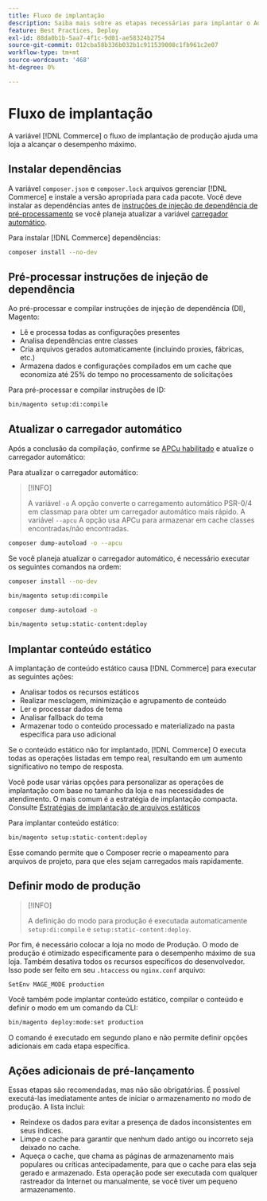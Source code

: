 ```yaml
---
title: Fluxo de implantação
description: Saiba mais sobre as etapas necessárias para implantar o Adobe Commerce ou o Magento Open Source em um ambiente de produção.
feature: Best Practices, Deploy
exl-id: 88da0b1b-5aa7-4f1c-9d01-ae58324b2754
source-git-commit: 012cba58b336b032b1c911539008c1fb961c2e07
workflow-type: tm+mt
source-wordcount: '468'
ht-degree: 0%

---
```


# Fluxo de implantação

A variável [!DNL Commerce] o fluxo de implantação de produção ajuda uma loja a alcançar o desempenho máximo.

## Instalar dependências

A variável `composer.json` e `composer.lock` arquivos gerenciar [!DNL Commerce] e instale a versão apropriada para cada pacote. Você deve instalar as dependências antes de [instruções de injeção de dependência de pré-processamento](#preprocess-dependency-injection-instructions) se você planeja atualizar a variável [carregador automático](#update-the-autoloader).

Para instalar [!DNL Commerce] dependências:

```bash
composer install --no-dev
```

## Pré-processar instruções de injeção de dependência

Ao pré-processar e compilar instruções de injeção de dependência (DI), Magento:

* Lê e processa todas as configurações presentes
* Analisa dependências entre classes
* Cria arquivos gerados automaticamente (incluindo proxies, fábricas, etc.)
* Armazena dados e configurações compilados em um cache que economiza até 25% do tempo no processamento de solicitações

Para pré-processar e compilar instruções de ID:

```bash
bin/magento setup:di:compile
```

## Atualizar o carregador automático

Após a conclusão da compilação, confirme se [APCu habilitado](../performance/software.md#php-settings) e atualize o carregador automático:

Para atualizar o carregador automático:

>[!INFO]
>
>A variável `-o` A opção converte o carregamento automático PSR-0/4 em classmap para obter um carregador automático mais rápido. A variável `--apcu` A opção usa APCu para armazenar em cache classes encontradas/não encontradas.

```bash
composer dump-autoload -o --apcu
```

Se você planeja atualizar o carregador automático, é necessário executar os seguintes comandos na ordem:

```bash
composer install --no-dev
```

```bash
bin/magento setup:di:compile
```

```bash
composer dump-autoload -o
```

```bash
bin/magento setup:static-content:deploy
```

## Implantar conteúdo estático

A implantação de conteúdo estático causa [!DNL Commerce] para executar as seguintes ações:

* Analisar todos os recursos estáticos
* Realizar mesclagem, minimização e agrupamento de conteúdo
* Ler e processar dados de tema
* Analisar fallback do tema
* Armazenar todo o conteúdo processado e materializado na pasta específica para uso adicional

Se o conteúdo estático não for implantado, [!DNL Commerce] O executa todas as operações listadas em tempo real, resultando em um aumento significativo no tempo de resposta.

Você pode usar várias opções para personalizar as operações de implantação com base no tamanho da loja e nas necessidades de atendimento. O mais comum é a estratégia de implantação compacta. Consulte [Estratégias de implantação de arquivos estáticos](../configuration/cli/static-view-file-strategy.md)

Para implantar conteúdo estático:

```bash
bin/magento setup:static-content:deploy
```

Esse comando permite que o Composer recrie o mapeamento para arquivos de projeto, para que eles sejam carregados mais rapidamente.

## Definir modo de produção

>[!INFO]
>
>A definição do modo para produção é executada automaticamente `setup:di:compile` e `setup:static-content:deploy`.

Por fim, é necessário colocar a loja no modo de Produção. O modo de produção é otimizado especificamente para o desempenho máximo de sua loja. Também desativa todos os recursos específicos do desenvolvedor. Isso pode ser feito em seu `.htaccess` ou `nginx.conf` arquivo:

`SetEnv MAGE_MODE production`

Você também pode implantar conteúdo estático, compilar o conteúdo e definir o modo em um comando da CLI:

```bash
bin/magento deploy:mode:set production
```

O comando é executado em segundo plano e não permite definir opções adicionais em cada etapa específica.

## Ações adicionais de pré-lançamento

Essas etapas são recomendadas, mas não são obrigatórias. É possível executá-las imediatamente antes de iniciar o armazenamento no modo de produção. A lista inclui:

* Reindexe os dados para evitar a presença de dados inconsistentes em seus índices.
* Limpe o cache para garantir que nenhum dado antigo ou incorreto seja deixado no cache.
* Aqueça o cache, que chama as páginas de armazenamento mais populares ou críticas antecipadamente, para que o cache para elas seja gerado e armazenado. Esta operação pode ser executada com qualquer rastreador da Internet ou manualmente, se você tiver um pequeno armazenamento.
